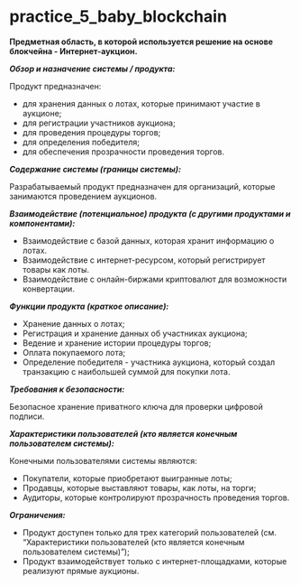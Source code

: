 # practice_5_baby_blockchain
**Предметная область, в которой используется решение на основе блокчейна - Интернет-аукцион.**

***Обзор и назначение системы / продукта:***

Продукт предназначен:
- для хранения данных о лотах, которые принимают участие в аукционе; 
- для регистрации участников аукциона; 
- для проведения процедуры торгов; 
- для определения победителя;
- для обеспечения прозрачности проведения торгов.

***Содержание системы (границы системы):***

Разрабатываемый продукт предназначен для организаций, которые занимаются проведением аукционов.

***Взаимодействие (потенциальное) продукта (с другими продуктами и компонентами):***

- Взаимодействие с базой данных, которая хранит информацию о лотах.
- Взаимодействие с интернет-ресурсом, который регистрирует товары как лоты.
- Взаимодействие с онлайн-биржами криптовалют для возможности конвертации.

***Функции продукта (краткое описание):***

- Хранение данных о лотах;
- Регистрация и хранение данных об участниках аукциона;
- Ведение и хранение истории процедуры торгов;
- Оплата покупаемого лота;
- Определение победителя - участника аукциона, который создал транзакцию с наибольшей суммой для покупки лота.

***Требования к безопасности:***

Безопасное хранение приватного ключа для проверки цифровой подписи.

***Характеристики пользователей (кто является конечным пользователем системы):***

Конечными пользователями системы являются:
- Покупатели, которые приобретают выигранные лоты;
- Продавцы, которые выставляют товары, как лоты, на торги;
- Аудиторы, которые контролируют прозрачность проведения торгов.

***Ограничения:***

- Продукт доступен только для трех категорий пользователей (см. “Характеристики пользователей (кто является конечным пользователем системы)”);
- Продукт взаимодействует только с интернет-площадками, которые реализуют прямые аукционы.




